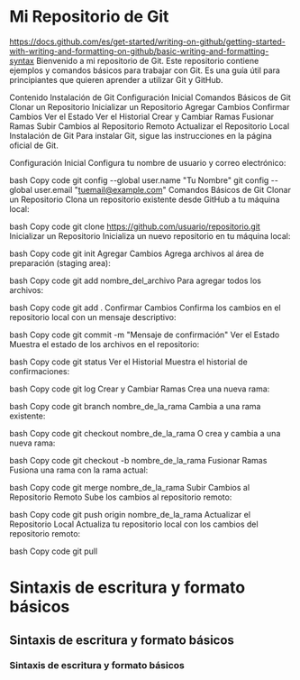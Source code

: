 # Mi Repositorio de Git 

https://docs.github.com/es/get-started/writing-on-github/getting-started-with-writing-and-formatting-on-github/basic-writing-and-formatting-syntax
Bienvenido a mi repositorio de Git. Este repositorio contiene ejemplos y comandos básicos para trabajar con Git. Es una guía útil para principiantes que quieren aprender a utilizar Git y GitHub.

Contenido
Instalación de Git
Configuración Inicial
Comandos Básicos de Git
Clonar un Repositorio
Inicializar un Repositorio
Agregar Cambios
Confirmar Cambios
Ver el Estado
Ver el Historial
Crear y Cambiar Ramas
Fusionar Ramas
Subir Cambios al Repositorio Remoto
Actualizar el Repositorio Local
Instalación de Git
Para instalar Git, sigue las instrucciones en la página oficial de Git.

Configuración Inicial
Configura tu nombre de usuario y correo electrónico:

bash
Copy code
git config --global user.name "Tu Nombre"
git config --global user.email "tuemail@example.com"
Comandos Básicos de Git
Clonar un Repositorio
Clona un repositorio existente desde GitHub a tu máquina local:

bash
Copy code
git clone https://github.com/usuario/repositorio.git
Inicializar un Repositorio
Inicializa un nuevo repositorio en tu máquina local:

bash
Copy code
git init
Agregar Cambios
Agrega archivos al área de preparación (staging area):

bash
Copy code
git add nombre_del_archivo
Para agregar todos los archivos:

bash
Copy code
git add .
Confirmar Cambios
Confirma los cambios en el repositorio local con un mensaje descriptivo:

bash
Copy code
git commit -m "Mensaje de confirmación"
Ver el Estado
Muestra el estado de los archivos en el repositorio:

bash
Copy code
git status
Ver el Historial
Muestra el historial de confirmaciones:

bash
Copy code
git log
Crear y Cambiar Ramas
Crea una nueva rama:

bash
Copy code
git branch nombre_de_la_rama
Cambia a una rama existente:

bash
Copy code
git checkout nombre_de_la_rama
O crea y cambia a una nueva rama:

bash
Copy code
git checkout -b nombre_de_la_rama
Fusionar Ramas
Fusiona una rama con la rama actual:

bash
Copy code
git merge nombre_de_la_rama
Subir Cambios al Repositorio Remoto
Sube los cambios al repositorio remoto:

bash
Copy code
git push origin nombre_de_la_rama
Actualizar el Repositorio Local
Actualiza tu repositorio local con los cambios del repositorio remoto:

bash
Copy code
git pull

# Sintaxis de escritura y formato básicos
## Sintaxis de escritura y formato básicos
### Sintaxis de escritura y formato básicos
